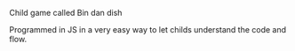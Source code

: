 Child game called Bin dan dish

Programmed in JS in a very easy way to let childs understand the code and flow.